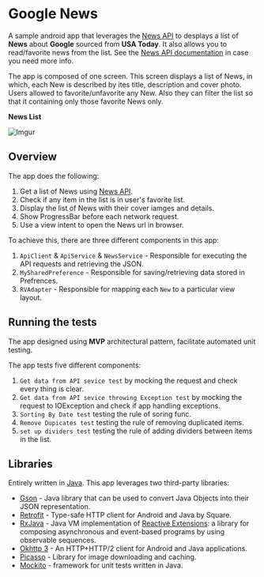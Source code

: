 # Google News
A sample android app that leverages the [News API](https://newsapi.org) to desplays a list of **News** about **Google** sourced from **USA Today**. It also allows you to read/favorite news from the list. See the [News API documentation](https://newsapi.org/docs/endpoints/everything) in case you need more info.

The app is composed of one screen. This screen displays a list of News, in which, each New is described by ites title, description and cover photo. Users allowed to favorite/unfavorite any New. Also they can filter the list so that it containing only those favorite News only.

**News List**

![Imgur](http://funkyimg.com/i/2MUts.png)

## Overview

The app does the following:

1. Get a list of News using [News API](https://newsapi.org/v2/everything).
2. Check if any item in the list is in user's favorite list. 
3. Display the list of News with their cover iamges and details.
4. Show ProgressBar before each network request.
5. Use a view intent to open the News url in browser.

To achieve this, there are three different components in this app:

1. `ApiClient` & `ApiService` & `NewsService` - Responsible for executing the API requests and retrieving the JSON.
2. `MySharedPreference` - Responsible for saving/retrieving data stored in Prefrences.
3. `RVAdapter` - Responsible for mapping each `New` to a particular view layout.

## Running the tests
The app designed using **MVP** architectural pattern, facilitate automated unit testing.

The app tests five different components:

1. `Get data from API sevice test` by mocking the request and check every thing is clear.
2. `Get data from API sevice throwing Exception test` by mocking the request to IOException and check if app handling exceptions.
3. `Sorting By Date test` testing the rule of soring func.
4. `Remove Dupicates test` testing the rule of removing duplicated items.
5. `set up dividers test` testing the rule of adding dividers between items in the list.

## Libraries
Entirely written in [Java](https://www.java.com/en/).
This app leverages two third-party libraries:

* [Gson](https://github.com/google/gson) - Java library that can be used to convert Java Objects into their JSON representation.
* [Retrofit](http://square.github.io/retrofit/) - Type-safe HTTP client for Android and Java by Square.
* [RxJava](https://github.com/ReactiveX/RxJava) - Java VM implementation of [Reactive Extensions](http://reactivex.io/): a library for composing asynchronous and event-based programs by using observable sequences.
* [Okhttp 3](https://github.com/square/okhttp) - An HTTP+HTTP/2 client for Android and Java applications.
* [Picasso](http://square.github.io/picasso/) - Library for image downloading and caching.
* [Mockito](https://github.com/mockito/mockito) - framework for unit tests written in Java. 
